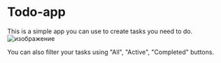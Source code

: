 # Todo-app

This is a simple app you can use to create tasks you need to do.
![изображение](https://github.com/Ave-Mari/Todo-App/assets/66331611/51c47e20-88b7-472b-9c99-c57f1ddcce05)

You can also filter your tasks using "All", "Active", "Completed" buttons.

